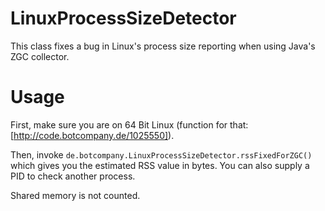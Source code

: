 # LinuxProcessSizeDetector
This class fixes a bug in Linux's process size reporting when using Java's ZGC collector.

# Usage

First, make sure you are on 64 Bit Linux (function for that: [http://code.botcompany.de/1025550]).

Then, invoke `de.botcompany.LinuxProcessSizeDetector.rssFixedForZGC()` which gives you the estimated RSS value in bytes. You can also supply a PID to check another process.

Shared memory is not counted.
